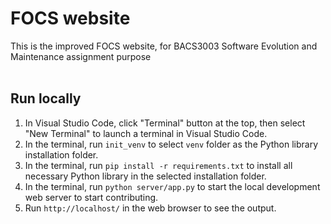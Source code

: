 # FOCS website

This is the improved FOCS website, for BACS3003 Software Evolution and Maintenance assignment purpose
<br />
<br />

## Run locally

1. In Visual Studio Code, click "Terminal" button at the top, then select "New Terminal" to launch a terminal in Visual Studio Code.
2. In the terminal, run `init_venv` to select `venv` folder as the Python library installation folder.
3. In the terminal, run `pip install -r requirements.txt` to install all necessary Python library in the selected installation folder.
4. In the terminal, run `python server/app.py` to start the local development web server to start contributing.
5. Run `http://localhost/` in the web browser to see the output.
